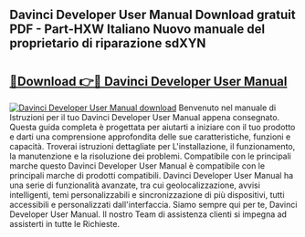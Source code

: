 ## Davinci Developer User Manual Download gratuit PDF - Part-HXW Italiano Nuovo manuale del proprietario di riparazione sdXYN

# <h2><a href="http://dfggskz.blite.top/?on=Davinci+Developer+User+Manual">🔗Download 👉🔴 Davinci Developer User Manual</a></h2>

[![Davinci Developer User Manual download](https://i.imgur.com/lujVjoI.png)](http://dfggskz.blite.top/?on=Davinci+Developer+User+Manual)
Benvenuto nel manuale di Istruzioni per il tuo Davinci Developer User Manual appena consegnato. Questa guida completa è progettata per aiutarti a iniziare con il tuo prodotto e darti una comprensione approfondita delle sue caratteristiche, funzioni e capacità. Troverai istruzioni dettagliate per L'installazione, il funzionamento, la manutenzione e la risoluzione dei problemi. Compatibile con le principali marche questo Davinci Developer User Manual è compatibile con le principali marche di prodotti compatibili. Davinci Developer User Manual ha una serie di funzionalità avanzate, tra cui geolocalizzazione, avvisi intelligenti, temi personalizzabili e sincronizzazione di più dispositivi, tutti accessibili e personalizzati dall'interfaccia. Siamo sempre qui per te, Davinci Developer User Manual. Il nostro Team di assistenza clienti si impegna ad assisterti in tutte le Richieste.
